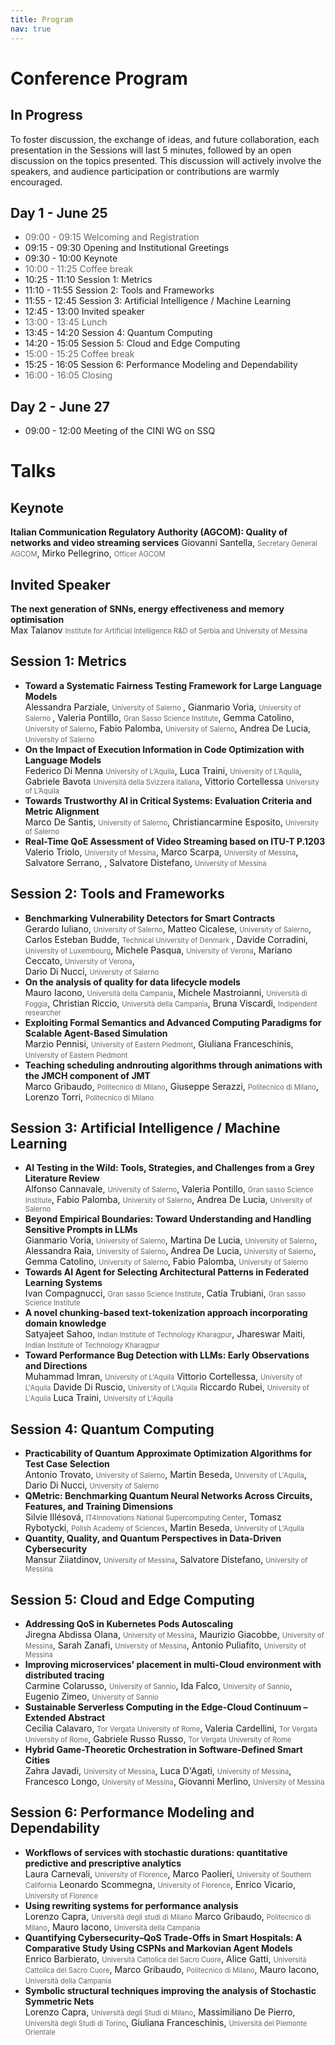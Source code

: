 ```yaml
---
title: Program
nav: true
---
```


# Conference Program

## In Progress
To foster discussion, the exchange of ideas, and future collaboration, each presentation
in the Sessions will last 5 minutes, followed by an open discussion on the topics presented. 
This discussion will actively involve the speakers, and audience participation or contributions
are warmly encouraged.

## Day 1 - June 25
- <font color="#666">09:00 - 09:15 Welcoming and Registration</font>
- 09:15 - 09:30 Opening and Institutional Greetings
- 09:30 - 10:00 Keynote
- <font color="#666">10:00 - 11:25 Coffee break</font>
- 10:25 - 11:10 Session 1: Metrics
- 11:10 - 11:55 Session 2: Tools and Frameworks
- 11:55 - 12:45 Session 3: Artificial Intelligence / Machine Learning
- 12:45 - 13:00	Invited speaker
- <font color="#666">13:00 - 13:45 Lunch</font>
- 13:45 - 14:20	Session 4: Quantum Computing
- 14:20 - 15:05 Session 5: Cloud and Edge Computing
- <font color="#666">15:00 - 15:25 Coffee break</font>
- 15:25 - 16:05	Session 6: Performance Modeling and Dependability
- <font color="#666">16:00 - 16:05 Closing</font>

## Day 2 - June 27
- 09:00 - 12:00 Meeting of the CINI WG on SSQ


# Talks

## **Keynote**
**Italian Communication Regulatory Authority (AGCOM): Quality of networks and video streaming services**
Giovanni Santella, <span style="font-size:0.8em;color:#666">Secretary General AGCOM</span>, 
Mirko Pellegrino, <span style="font-size:0.8em;color:#666">Officer AGCOM</span>

## Invited Speaker
**The next generation of SNNs, energy effectiveness and memory optimisation**\
Max Talanov <span style="font-size:0.8em;color:#666">Institute for Artificial Intelligence R&D of Serbia and  University of Messina</span> 


## **Session 1: Metrics**
- **Toward a Systematic Fairness Testing Framework for Large Language Models**\
    Alessandra Parziale, <span style="font-size:0.8em;color:#666"> University of Salerno </span>, 
    Gianmario Voria, <span style="font-size:0.8em;color:#666"> University of Salerno </span>,
    Valeria Pontillo, <span style="font-size:0.8em;color:#666"> Gran Sasso Science Institute</span>, 
    Gemma Catolino, <span style="font-size:0.8em;color:#666"> University of Salerno</span>,
    Fabio Palomba, <span style="font-size:0.8em;color:#666"> University of Salerno</span>,
    Andrea De Lucia, <span style="font-size:0.8em;color:#666"> University of Salerno</span>
- **On the Impact of Execution Information in Code Optimization with Language Models**\
    Federico Di Menna <span style="font-size:0.8em;color:#666"> University of L’Aquila</span>,
    Luca Traini, <span style="font-size:0.8em;color:#666"> University of L’Aquila</span>, 
    Gabriele Bavota <span style="font-size:0.8em;color:#666">Università della Svizzera italiana</span>, 
    Vittorio Cortellessa <span style="font-size:0.8em;color:#666"> University of L’Aquila</span>
- **Towards Trustworthy AI in Critical Systems: Evaluation Criteria and Metric Alignment**\
    Marco De Santis, <span style="font-size:0.8em;color:#666"> University of Salerno</span>,
    Christiancarmine Esposito, <span style="font-size:0.8em;color:#666"> University of Salerno</span>
- **Real-Time QoE Assessment of Video Streaming based on ITU-T P.1203**\
    Valerio Triolo, <span style="font-size:0.8em;color:#666"> University of Messina</span>,
    Marco Scarpa, <span style="font-size:0.8em;color:#666"> University of Messina</span>,
    Salvatore Serrano, ,
    Salvatore Distefano, <span style="font-size:0.8em;color:#666"> University of Messina</span>

## **Session 2: Tools and Frameworks**
- **Benchmarking Vulnerability Detectors for Smart Contracts**\
  Gerardo Iuliano, <span style="font-size:0.8em;color:#666"> University of Salerno</span>,
  Matteo Cicalese, <span style="font-size:0.8em;color:#666"> University of Salerno</span>,
  Carlos Esteban Budde, <span style="font-size:0.8em;color:#666">  Technical University of Denmark </span>, 
  Davide Corradini, <span style="font-size:0.8em;color:#666"> University of Luxembourg</span>, 
  Michele Pasqua, <span style="font-size:0.8em;color:#666"> University of Verona</span>,
  Mariano Ceccato, <span style="font-size:0.8em;color:#666"> University of Verona</span>,  
  Dario Di Nucci, <span style="font-size:0.8em;color:#666"> University of Salerno</span>
- **On the analysis of quality for data lifecycle models**\
  Mauro Iacono, <span style="font-size:0.8em;color:#666">Università della Campania</span>,
  Michele Mastroianni, <span style="font-size:0.8em;color:#666">Università di Foggia</span>, 
  Christian Riccio, <span style="font-size:0.8em;color:#666">Università della Campania</span>, 
  Bruna Viscardi, <span style="font-size:0.8em;color:#666">Indipendent researcher</span>
- **Exploiting Formal Semantics and Advanced Computing Paradigms for Scalable Agent-Based Simulation**\
  Marzio Pennisi, <span style="font-size:0.8em;color:#666">University of Eastern Piedmont</span>,
  Giuliana Franceschinis, <span style="font-size:0.8em;color:#666">University of Eastern Piedmont</span>
- **Teaching scheduling andnrouting algorithms through animations with the JMCH component of JMT**\
  Marco Gribaudo, <span style="font-size:0.8em;color:#666"> Politecnico di Milano</span>,
  Giuseppe Serazzi, <span style="font-size:0.8em;color:#666"> Politecnico di Milano</span>,
  Lorenzo Torri, <span style="font-size:0.8em;color:#666"> Politecnico di Milano</span>

## **Session 3: Artificial Intelligence / Machine Learning**
- **AI Testing in the Wild: Tools, Strategies, and Challenges from a Grey Literature Review**\
    Alfonso Cannavale, <span style="font-size:0.8em;color:#666"> University of Salerno</span>,
    Valeria Pontillo, <span style="font-size:0.8em;color:#666"> Gran sasso Science Institute</span>, 
    Fabio Palomba, <span style="font-size:0.8em;color:#666"> University of Salerno</span>,
    Andrea De Lucia, <span style="font-size:0.8em;color:#666"> University of Salerno</span>
- **Beyond Empirical Boundaries: Toward Understanding and Handling Sensitive Prompts in LLMs**\
    Gianmario Voria, <span style="font-size:0.8em;color:#666"> University of Salerno</span>,
    Martina De Lucia, <span style="font-size:0.8em;color:#666"> University of Salerno</span>,
    Alessandra Raia, <span style="font-size:0.8em;color:#666"> University of Salerno</span>,
    Andrea De Lucia, <span style="font-size:0.8em;color:#666"> University of Salerno</span>,
    Gemma Catolino, <span style="font-size:0.8em;color:#666"> University of Salerno</span>,
    Fabio Palomba, <span style="font-size:0.8em;color:#666"> University of Salerno</span>
- **Towards AI Agent for Selecting Architectural Patterns in Federated Learning Systems**\
    Ivan Compagnucci, <span style="font-size:0.8em;color:#666"> Gran sasso Science Institute</span>,
    Catia Trubiani, <span style="font-size:0.8em;color:#666"> Gran sasso Science Institute</span>
- **A novel chunking-based text-tokenization approach incorporating domain knowledge**\
    Satyajeet Sahoo, <span style="font-size:0.8em;color:#666">Indian Institute of Technology Kharagpur</span>,
    Jhareswar Maiti, <span style="font-size:0.8em;color:#666">Indian Institute of Technology Kharagpur</span>
- **Toward Performance Bug Detection with LLMs: Early Observations and Directions**\
  Muhammad Imran, <span style="font-size:0.8em;color:#666">University of L'Aquila</span>
  Vittorio Cortellessa, <span style="font-size:0.8em;color:#666">University of L'Aquila</span>
  Davide Di Ruscio, <span style="font-size:0.8em;color:#666">University of L'Aquila</span>
  Riccardo Rubei, <span style="font-size:0.8em;color:#666">University of L'Aquila</span>
  Luca Traini, <span style="font-size:0.8em;color:#666">University of L'Aquila</span>


## **Session 4: Quantum Computing**
- **Practicability of Quantum Approximate Optimization Algorithms for Test Case Selection**\
  Antonio Trovato, <span style="font-size:0.8em;color:#666">University of Salerno</span>, 
  Martin Beseda, <span style="font-size:0.8em;color:#666">University of L'Aquila</span>,
  Dario Di Nucci, <span style="font-size:0.8em;color:#666">University of Salerno</span>
- **QMetric: Benchmarking Quantum Neural Networks Across Circuits, Features, and Training Dimensions**\
  Silvie Illésová, <span style="font-size:0.8em;color:#666">IT4Innovations National Supercomputing Center</span>,
  Tomasz Rybotycki, <span style="font-size:0.8em;color:#666">Polish Academy of Sciences</span>,
  Martin Beseda, <span style="font-size:0.8em;color:#666">University of L'Aquila</span>
- **Quantity, Quality, and Quantum Perspectives in Data-Driven Cybersecurity**\
  Mansur Ziiatdinov, <span style="font-size:0.8em;color:#666"> University of Messina</span>,
  Salvatore Distefano, <span style="font-size:0.8em;color:#666"> University of Messina</span>

## **Session 5: Cloud and Edge Computing**
- **Addressing QoS in Kubernetes Pods Autoscaling**\
  Jiregna Abdissa Olana, <span style="font-size:0.8em;color:#666"> University of Messina</span>,
  Maurizio Giacobbe, <span style="font-size:0.8em;color:#666"> University of Messina</span>,
  Sarah Zanafi, <span style="font-size:0.8em;color:#666"> University of Messina</span>,
  Antonio Puliafito, <span style="font-size:0.8em;color:#666"> University of Messina</span>
- **Improving microservices' placement in multi-Cloud environment with distributed tracing**\
  Carmine Colarusso, <span style="font-size:0.8em;color:#666"> University of Sannio</span>,
  Ida Falco, <span style="font-size:0.8em;color:#666"> University of Sannio</span>,
  Eugenio Zimeo, <span style="font-size:0.8em;color:#666"> University of Sannio</span>
- **Sustainable Serverless Computing in the Edge-Cloud Continuum – Extended Abstract**\
  Cecilia Calavaro, <span style="font-size:0.8em;color:#666">Tor Vergata University of Rome</span>,
  Valeria Cardellini, <span style="font-size:0.8em;color:#666">Tor Vergata University of Rome</span>,
  Gabriele Russo Russo, <span style="font-size:0.8em;color:#666">Tor Vergata University of Rome</span>
- **Hybrid Game-Theoretic Orchestration in Software-Defined Smart Cities**\
  Zahra Javadi, <span style="font-size:0.8em;color:#666"> University of Messina</span>,
  Luca D'Agati, <span style="font-size:0.8em;color:#666"> University of Messina</span>,
  Francesco Longo, <span style="font-size:0.8em;color:#666"> University of Messina</span>,
  Giovanni Merlino, <span style="font-size:0.8em;color:#666"> University of Messina</span>

## **Session 6: Performance Modeling and Dependability**
- **Workflows of services with stochastic durations: quantitative predictive and prescriptive analytics**\
  Laura Carnevali, <span style="font-size:0.8em;color:#666">University of Florence</span>, 
  Marco Paolieri, <span style="font-size:0.8em;color:#666">University of Southern California</span> 
  Leonardo Scommegna, <span style="font-size:0.8em;color:#666">University of Florence</span>,
  Enrico Vicario, <span style="font-size:0.8em;color:#666">University of Florence</span>
- **Using rewriting systems for performance analysis**\
  Lorenzo Capra, <span style="font-size:0.8em;color:#666"> Università degli studi di Milano</span>
  Marco Gribaudo, <span style="font-size:0.8em;color:#666"> Politecnico di Milano</span>,
  Mauro Iacono, <span style="font-size:0.8em;color:#666">Università della Campania</span>
- **Quantifying Cybersecurity–QoS Trade-Offs in Smart Hospitals: A Comparative Study Using CSPNs and Markovian Agent Models**\
  Enrico Barbierato, <span style="font-size:0.8em;color:#666"> Università Cattolica del Sacro Cuore</span>,
  Alice Gatti, <span style="font-size:0.8em;color:#666"> Università Cattolica del Sacro Cuore</span>,
  Marco Gribaudo, <span style="font-size:0.8em;color:#666"> Politecnico di Milano</span>,
  Mauro Iacono, <span style="font-size:0.8em;color:#666">Università della Campania</span>
- **Symbolic structural techniques improving the analysis of Stochastic Symmetric Nets**\
  Lorenzo Capra, <span style="font-size:0.8em;color:#666"> Università degli Studi di Milano</span>, 
  Massimiliano De Pierro, <span style="font-size:0.8em;color:#666"> Università degli Studi di Torino</span>,
  Giuliana Franceschinis, <span style="font-size:0.8em;color:#666"> Università del Piemonte Orientale</span>